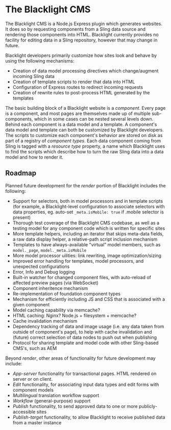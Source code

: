 The Blacklight CMS
==================

The Blacklight CMS is a Node.js Express plugin which generates websites.   It does so by requesting components  from a Sling data source and rendering those components into HTML.  Blacklight currently provides no facility for editing data in a Sling repository, however that may change in future.

Blacklight developers primarily customize how sites look and behave  by using the following mechanisms:

- Creation of data model processing directives which change/augment incoming Sling data
- Creation of template scripts to render that data into HTML
- Configuration of Express routes to redirect incoming requests
- Creation of rewrite rules to post-process HTML generated by the templates

The basic building block of a Blacklight website is a *component*. Every page is a component, and most pages are themselves made up of multiple sub-components, which in some cases can be nested several levels down. Behind each component is a data model and a template.  A component's data model and template can both be customized by Blacklight developers. The scripts to customize each component's behavior are stored on disk as part of a registry of *component types*.  Each data component coming from Sling is tagged with a *resource type* property, a name which Blacklight uses to find the scripts which describe how to turn the raw Sling data into a data model and how to render it.


Roadmap
-------
Planned future development for the _render_ portion of Blacklight includes the following:

- Support for selectors, both in model processors and in template scripts (for example, a Blacklight-level configuration to associate selectors with data properties, eg. auto-set `_meta.isMobile: true` if .mobile selector is present)
- Thorough test coverage of the Blacklight CMS codebase, as well as a testing model for any component code which is written for specific sites
- More template helpers, including an iterator that skips meta-data fields, a raw data display helper, a relative-path script inclusion mechanism
- Templates to have always-available "virtual" model members, such as `model._page`, `model._meta.isMobile`
- More model processor uilities: link rewriting, image optimization/sizing
- Improved error handling for templates, model processors, and unexpected configurations
- Error, Info and Debug logging
- Built-in watcher for changed component files, with auto-reload of affected preview pages (via WebSocket)
- Component inheritence mechanism
- Re-implementation of foundation component types
- Mechanism for efficiently including JS and CSS that is associated with a given component
- Model caching capability via memcache?
- HTML caching:  Nginx?  Node.js + filesystem + memcache?
- Cache invalidation mechanism
- Dependency tracking of data and image usage (i.e. any data taken from outside of component's page), to help with cache invalidation and (future) correct selection of data nodes to push out when publishing
- Protocol for sharing template and model code with other Sling-based CMS's, such as AEM



Beyond _render_, other areas of functionality for future development may include:

- _App-server_ functionality for transactional pages.  HTML rendered on server or on client.
- _Edit_ functionality, for associating input data types and edit forms with component models
- _Multilingual_ translation workflow support 
- _Workflow_ (general-purpose) support
- _Publish_ functionality, to send approved data to one or more publicly-accessible sites
- _Publish-target_ functionality, to allow Blacklight to receive published data from a master instance








